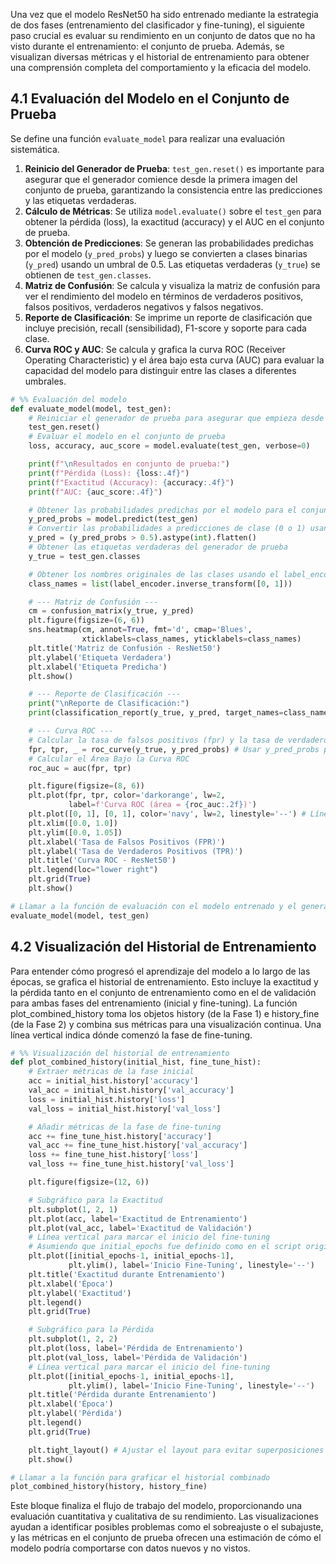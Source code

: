 Una vez que el modelo ResNet50 ha sido entrenado mediante la estrategia de dos fases (entrenamiento del clasificador y fine-tuning), el siguiente paso crucial es evaluar su rendimiento en un conjunto de datos que no ha visto durante el entrenamiento: el conjunto de prueba. Además, se visualizan diversas métricas y el historial de entrenamiento para obtener una comprensión completa del comportamiento y la eficacia del modelo.

## 4.1 Evaluación del Modelo en el Conjunto de Prueba
Se define una función `evaluate_model` para realizar una evaluación sistemática.
1.  **Reinicio del Generador de Prueba**: `test_gen.reset()` es importante para asegurar que el generador comience desde la primera imagen del conjunto de prueba, garantizando la consistencia entre las predicciones y las etiquetas verdaderas.
2.  **Cálculo de Métricas**: Se utiliza `model.evaluate()` sobre el `test_gen` para obtener la pérdida (loss), la exactitud (accuracy) y el AUC en el conjunto de prueba.
3.  **Obtención de Predicciones**: Se generan las probabilidades predichas por el modelo (`y_pred_probs`) y luego se convierten a clases binarias (`y_pred`) usando un umbral de 0.5. Las etiquetas verdaderas (`y_true`) se obtienen de `test_gen.classes`.
4.  **Matriz de Confusión**: Se calcula y visualiza la matriz de confusión para ver el rendimiento del modelo en términos de verdaderos positivos, falsos positivos, verdaderos negativos y falsos negativos.
5.  **Reporte de Clasificación**: Se imprime un reporte de clasificación que incluye precisión, recall (sensibilidad), F1-score y soporte para cada clase.
6.  **Curva ROC y AUC**: Se calcula y grafica la curva ROC (Receiver Operating Characteristic) y el área bajo esta curva (AUC) para evaluar la capacidad del modelo para distinguir entre las clases a diferentes umbrales.

```python
# %% Evaluación del modelo
def evaluate_model(model, test_gen):
    # Reiniciar el generador de prueba para asegurar que empieza desde el principio
    test_gen.reset()
    # Evaluar el modelo en el conjunto de prueba
    loss, accuracy, auc_score = model.evaluate(test_gen, verbose=0)

    print(f"\nResultados en conjunto de prueba:")
    print(f"Pérdida (Loss): {loss:.4f}")
    print(f"Exactitud (Accuracy): {accuracy:.4f}")
    print(f"AUC: {auc_score:.4f}")

    # Obtener las probabilidades predichas por el modelo para el conjunto de prueba
    y_pred_probs = model.predict(test_gen)
    # Convertir las probabilidades a predicciones de clase (0 o 1) usando un umbral de 0.5
    y_pred = (y_pred_probs > 0.5).astype(int).flatten()
    # Obtener las etiquetas verdaderas del generador de prueba
    y_true = test_gen.classes

    # Obtener los nombres originales de las clases usando el label_encoder ajustado previamente
    class_names = list(label_encoder.inverse_transform([0, 1]))

    # --- Matriz de Confusión ---
    cm = confusion_matrix(y_true, y_pred)
    plt.figure(figsize=(6, 6))
    sns.heatmap(cm, annot=True, fmt='d', cmap='Blues',
                xticklabels=class_names, yticklabels=class_names)
    plt.title('Matriz de Confusión - ResNet50')
    plt.ylabel('Etiqueta Verdadera')
    plt.xlabel('Etiqueta Predicha')
    plt.show()

    # --- Reporte de Clasificación ---
    print("\nReporte de Clasificación:")
    print(classification_report(y_true, y_pred, target_names=class_names))

    # --- Curva ROC ---
    # Calcular la tasa de falsos positivos (fpr) y la tasa de verdaderos positivos (tpr)
    fpr, tpr, _ = roc_curve(y_true, y_pred_probs) # Usar y_pred_probs para la curva ROC
    # Calcular el Área Bajo la Curva ROC
    roc_auc = auc(fpr, tpr)

    plt.figure(figsize=(8, 6))
    plt.plot(fpr, tpr, color='darkorange', lw=2,
             label=f'Curva ROC (área = {roc_auc:.2f})')
    plt.plot([0, 1], [0, 1], color='navy', lw=2, linestyle='--') # Línea de no discriminación
    plt.xlim([0.0, 1.0])
    plt.ylim([0.0, 1.05])
    plt.xlabel('Tasa de Falsos Positivos (FPR)')
    plt.ylabel('Tasa de Verdaderos Positivos (TPR)')
    plt.title('Curva ROC - ResNet50')
    plt.legend(loc="lower right")
    plt.grid(True)
    plt.show()

# Llamar a la función de evaluación con el modelo entrenado y el generador de prueba
evaluate_model(model, test_gen)
```

## 4.2 Visualización del Historial de Entrenamiento
Para entender cómo progresó el aprendizaje del modelo a lo largo de las épocas, se grafica el historial de entrenamiento. Esto incluye la exactitud y la pérdida tanto en el conjunto de entrenamiento como en el de validación para ambas fases del entrenamiento (inicial y fine-tuning).
La función plot_combined_history toma los objetos history (de la Fase 1) e history_fine (de la Fase 2) y combina sus métricas para una visualización continua. Una línea vertical indica dónde comenzó la fase de fine-tuning.

```python
# %% Visualización del historial de entrenamiento
def plot_combined_history(initial_hist, fine_tune_hist):
    # Extraer métricas de la fase inicial
    acc = initial_hist.history['accuracy']
    val_acc = initial_hist.history['val_accuracy']
    loss = initial_hist.history['loss']
    val_loss = initial_hist.history['val_loss']

    # Añadir métricas de la fase de fine-tuning
    acc += fine_tune_hist.history['accuracy']
    val_acc += fine_tune_hist.history['val_accuracy']
    loss += fine_tune_hist.history['loss']
    val_loss += fine_tune_hist.history['val_loss']

    plt.figure(figsize=(12, 6))

    # Subgráfico para la Exactitud
    plt.subplot(1, 2, 1)
    plt.plot(acc, label='Exactitud de Entrenamiento')
    plt.plot(val_acc, label='Exactitud de Validación')
    # Línea vertical para marcar el inicio del fine-tuning
    # Asumiendo que initial_epochs fue definido como en el script original
    plt.plot([initial_epochs-1, initial_epochs-1],
             plt.ylim(), label='Inicio Fine-Tuning', linestyle='--')
    plt.title('Exactitud durante Entrenamiento')
    plt.xlabel('Época')
    plt.ylabel('Exactitud')
    plt.legend()
    plt.grid(True)

    # Subgráfico para la Pérdida
    plt.subplot(1, 2, 2)
    plt.plot(loss, label='Pérdida de Entrenamiento')
    plt.plot(val_loss, label='Pérdida de Validación')
    # Línea vertical para marcar el inicio del fine-tuning
    plt.plot([initial_epochs-1, initial_epochs-1],
             plt.ylim(), label='Inicio Fine-Tuning', linestyle='--')
    plt.title('Pérdida durante Entrenamiento')
    plt.xlabel('Época')
    plt.ylabel('Pérdida')
    plt.legend()
    plt.grid(True)

    plt.tight_layout() # Ajustar el layout para evitar superposiciones
    plt.show()

# Llamar a la función para graficar el historial combinado
plot_combined_history(history, history_fine)
```

Este bloque finaliza el flujo de trabajo del modelo, proporcionando una evaluación cuantitativa y cualitativa de su rendimiento. Las visualizaciones ayudan a identificar posibles problemas como el sobreajuste o el subajuste, y las métricas en el conjunto de prueba ofrecen una estimación de cómo el modelo podría comportarse con datos nuevos y no vistos.
